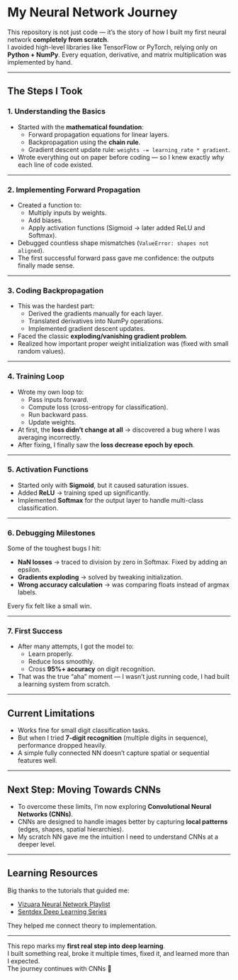 # My Neural Network Journey

This repository is not just code — it’s the story of how I built my first neural network **completely from scratch**.  
I avoided high-level libraries like TensorFlow or PyTorch, relying only on **Python + NumPy**. Every equation, derivative, and matrix multiplication was implemented by hand.

---

##  The Steps I Took

### 1. Understanding the Basics
- Started with the **mathematical foundation**:
  - Forward propagation equations for linear layers.  
  - Backpropagation using the **chain rule**.  
  - Gradient descent update rule: `weights -= learning_rate * gradient`.  
- Wrote everything out on paper before coding — so I knew exactly *why* each line of code existed.  

---

### 2. Implementing Forward Propagation
- Created a function to:
  - Multiply inputs by weights.  
  - Add biases.  
  - Apply activation functions (Sigmoid → later added ReLU and Softmax).  
- Debugged countless shape mismatches (`ValueError: shapes not aligned`).  
- The first successful forward pass gave me confidence: the outputs finally made sense.

---

### 3. Coding Backpropagation
- This was the hardest part:
  - Derived the gradients manually for each layer.  
  - Translated derivatives into NumPy operations.  
  - Implemented gradient descent updates.  
- Faced the classic **exploding/vanishing gradient problem**.  
- Realized how important proper weight initialization was (fixed with small random values).  

---

### 4. Training Loop
- Wrote my own loop to:
  - Pass inputs forward.  
  - Compute loss (cross-entropy for classification).  
  - Run backward pass.  
  - Update weights.  
- At first, the **loss didn’t change at all** → discovered a bug where I was averaging incorrectly.  
- After fixing, I finally saw the **loss decrease epoch by epoch**.  

---

### 5. Activation Functions
- Started only with **Sigmoid**, but it caused saturation issues.  
- Added **ReLU** → training sped up significantly.  
- Implemented **Softmax** for the output layer to handle multi-class classification.  

---

### 6. Debugging Milestones 
Some of the toughest bugs I hit:
- **NaN losses** → traced to division by zero in Softmax. Fixed by adding an epsilon.  
- **Gradients exploding** → solved by tweaking initialization.  
- **Wrong accuracy calculation** → was comparing floats instead of argmax labels.  

Every fix felt like a small win.

---

### 7. First Success 
- After many attempts, I got the model to:
  - Learn properly.  
  - Reduce loss smoothly.  
  - Cross **95%+ accuracy** on digit recognition.  
- That was the true “aha” moment — I wasn’t just running code, I had built a learning system from scratch.

---

##  Current Limitations
- Works fine for small digit classification tasks.  
- But when I tried **7-digit recognition** (multiple digits in sequence), performance dropped heavily.  
- A simple fully connected NN doesn’t capture spatial or sequential features well.  

---

##  Next Step: Moving Towards CNNs
- To overcome these limits, I’m now exploring **Convolutional Neural Networks (CNNs)**.  
- CNNs are designed to handle images better by capturing **local patterns** (edges, shapes, spatial hierarchies).  
- My scratch NN gave me the intuition I need to understand CNNs at a deeper level.

---

##  Learning Resources
Big thanks to the tutorials that guided me:  
- [Vizuara Neural Network Playlist](https://www.youtube.com/playlist?list=PLPTV0NXA_ZSj6tNyn_UadmUeU3Q3oR-hu)  
- [Sentdex Deep Learning Series](https://www.youtube.com/playlist?list=PLQVvvaa0QuDcjD5BAw2DxE6OF2tius3V3)  

They helped me connect theory to implementation.

---

This repo marks my **first real step into deep learning**.  
I built something real, broke it multiple times, fixed it, and learned more than I expected.  
The journey continues with CNNs 🚀
